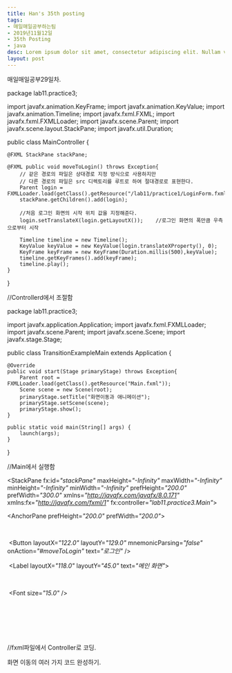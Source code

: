 ```yaml
---
title: Han's 35th posting
tags:
- 매일매일공부하는팀
- 2019년11월12일
- 35th Posting
- java
desc: Lorem ipsum dolor sit amet, consectetur adipiscing elit. Nullam vehicula gravida felis et dapibus.
layout: post
---
```


<!-- more -->
<!-- Mauris a molestie neque. Aliquam non malesuada nisi, a sodales purus. Nam molestie faucibus sapien eu euismod. Sed scelerisque ornare euismod. In tincidunt est vel pharetra convallis. Praesent vitae nisi odio.-->

매일매일공부29일차.

package lab11.practice3;

import javafx.animation.KeyFrame;
import javafx.animation.KeyValue;
import javafx.animation.Timeline;
import javafx.fxml.FXML;
import javafx.fxml.FXMLLoader;
import javafx.scene.Parent;
import javafx.scene.layout.StackPane;
import javafx.util.Duration;

public class MainController {

	@FXML StackPane stackPane;
	
	@FXML public void moveToLogin() throws Exception{
		// 같은 경로의 파일은 상대경로 지정 방식으로 사용하지만
		// 다른 경로의 파일은 src 디렉토리를 루트로 하여 절대경로로 표현한다.
		Parent login = FXMLLoader.load(getClass().getResource("/lab11/practice1/LoginForm.fxml"));
		stackPane.getChildren().add(login);
		
		//처음 로그인 화면의 시작 위치 값을 지정해준다.
		login.setTranslateX(login.getLayoutX()); 	//로그인 화면의 폭만큼 우측으로부터 시작
		
		Timeline timeline = new Timeline();
		KeyValue keyValue = new KeyValue(login.translateXProperty(), 0);
		KeyFrame keyFrame = new KeyFrame(Duration.millis(500),keyValue);
		timeline.getKeyFrames().add(keyFrame);
		timeline.play();
	}

}

//Controllerd에서 조절함



package lab11.practice3;

import javafx.application.Application;
import javafx.fxml.FXMLLoader;
import javafx.scene.Parent;
import javafx.scene.Scene;
import javafx.stage.Stage;

public class TransitionExampleMain extends Application {

	@Override
	public void start(Stage primaryStage) throws Exception{
		Parent root = FXMLLoader.load(getClass().getResource("Main.fxml"));
		Scene scene = new Scene(root);
		primaryStage.setTitle("화면이동과 애니메이션");
		primaryStage.setScene(scene);
		primaryStage.show();	
	}
	
	public static void main(String[] args) {
		launch(args);
	}
}

//Main에서 실행함



<?xml version=*"1.0"* encoding=*"UTF-8"*?>



<?import javafx.scene.control.Button?>

<?import javafx.scene.control.Label?>

<?import javafx.scene.layout.AnchorPane?>

<?import javafx.scene.layout.StackPane?>

<?import javafx.scene.text.Font?>



<StackPane fx:id=*"stackPane"* maxHeight=*"-Infinity"* maxWidth=*"-Infinity"* minHeight=*"-Infinity"* minWidth=*"-Infinity"* prefHeight=*"200.0"* prefWidth=*"300.0"* xmlns=*"http://javafx.com/javafx/8.0.171"* xmlns:fx=*"http://javafx.com/fxml/1"* fx:controller=*"lab11.practice3.Main"*>

  <children>

   <AnchorPane prefHeight=*"200.0"* prefWidth=*"200.0"*>

​     <children>

​      <Button layoutX=*"122.0"* layoutY=*"129.0"* mnemonicParsing=*"false"* onAction=*"#moveToLogin"* text=*"로그인"* />

​      <Label layoutX=*"118.0"* layoutY=*"45.0"* text=*"메인 화면"*>

​        <font>

​         <Font size=*"15.0"* />

​        </font>

​      </Label>

​     </children>

   </AnchorPane>

  </children>

</StackPane>

//fxml파일에서 Controller로 코딩.

화면 이동의 여러 가지 코드 완성하기.